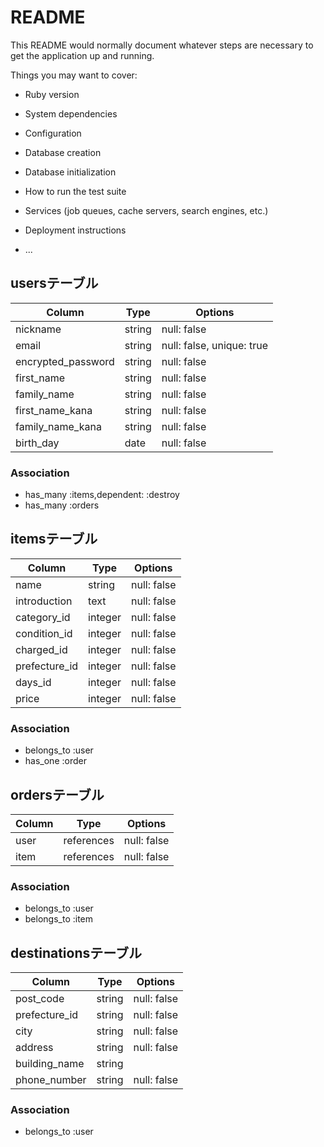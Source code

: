 # README

This README would normally document whatever steps are necessary to get the
application up and running.

Things you may want to cover:

* Ruby version

* System dependencies

* Configuration

* Database creation

* Database initialization

* How to run the test suite

* Services (job queues, cache servers, search engines, etc.)

* Deployment instructions

* ...

## usersテーブル

| Column             | Type       | Options                   |
| ------------------ | ---------- | ------------------------- |
| nickname           | string     | null: false               |
| email              | string     | null: false, unique: true |
| encrypted_password | string     | null: false               |
| first_name         | string     | null: false               |
| family_name        | string     | null: false               |
| first_name_kana    | string     | null: false               |
| family_name_kana   | string     | null: false               |
| birth_day          | date       | null: false               |


### Association
- has_many :items,dependent: :destroy
- has_many :orders


## itemsテーブル

| Column        | Type    | Options     |
| ------------- | ------- | ----------- |
| name          | string  | null: false |
| introduction  | text    | null: false |
| category_id   | integer | null: false |
| condition_id  | integer | null: false |
| charged_id    | integer | null: false |
| prefecture_id | integer | null: false |
| days_id       | integer | null: false |
| price         | integer | null: false |


### Association
- belongs_to :user
- has_one :order


## ordersテーブル

| Column | Type       | Options     |
| ------ | ---------- | ----------- |
| user   | references | null: false |
| item   | references | null: false |

### Association
- belongs_to :user
- belongs_to :item 


## destinationsテーブル

| Column        | Type   | Options     |
| ------------- | ------ | ----------- |
| post_code     | string | null: false |
| prefecture_id | string | null: false |
| city          | string | null: false |
| address       | string | null: false |
| building_name | string |             |
| phone_number  | string | null: false | 


### Association
- belongs_to :user